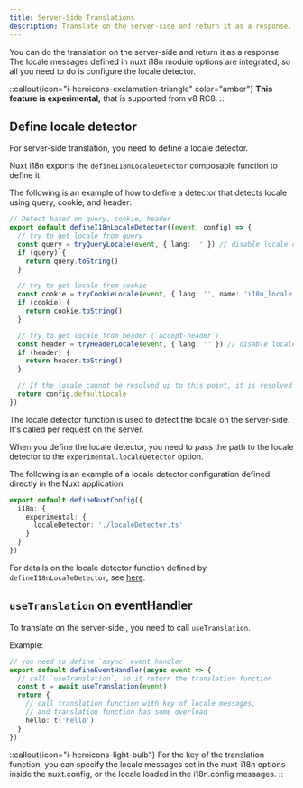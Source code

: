```yaml
---
title: Server-Side Translations
description: Translate on the server-side and return it as a response.
---
```


You can do the translation on the server-side and return it as a response. The locale messages defined in nuxt i18n module options are integrated, so all you need to do is configure the locale detector.

::callout{icon="i-heroicons-exclamation-triangle" color="amber"}
**This feature is experimental,** that is supported from v8 RC8.
::

## Define locale detector

For server-side translation, you need to define a locale detector.

Nuxt i18n exports the `defineI18nLocaleDetector` composable function to define it.

The following is an example of how to define a detector that detects locale using query, cookie, and header:

```ts [localeDetector.ts]
// Detect based on query, cookie, header
export default defineI18nLocaleDetector((event, config) => {
  // try to get locale from query
  const query = tryQueryLocale(event, { lang: '' }) // disable locale default value with `lang` option
  if (query) {
    return query.toString()
  }

  // try to get locale from cookie
  const cookie = tryCookieLocale(event, { lang: '', name: 'i18n_locale' }) // disable locale default value with `lang` option
  if (cookie) {
    return cookie.toString()
  }

  // try to get locale from header (`accept-header`)
  const header = tryHeaderLocale(event, { lang: '' }) // disable locale default value with `lang` option
  if (header) {
    return header.toString()
  }

  // If the locale cannot be resolved up to this point, it is resolved with the value `defaultLocale` of the locale config passed to the function
  return config.defaultLocale
})
```

The locale detector function is used to detect the locale on the server-side. It's called per request on the server.

When you define the locale detector, you need to pass the path to the locale detector to the `experimental.localeDetector` option.

The following is an example of a locale detector configuration defined directly in the Nuxt application:

```ts [nuxt.config.ts]
export default defineNuxtConfig({
  i18n: {
    experimental: {
      localeDetector: './localeDetector.ts'
    }
  }
})
```

For details on the locale detector function defined by `defineI18nLocaleDetector`, see [here](/docs/api#definei18nlocaledetector).

## `useTranslation` on eventHandler

To translate on the server-side , you need to call `useTranslation`.

Example:

```ts
// you need to define `async` event handler
export default defineEventHandler(async event => {
  // call `useTranslation`, so it return the translation function
  const t = await useTranslation(event)
  return {
    // call translation function with key of locale messages,
    // and translation function has some overload
    hello: t('hello')
  }
})
```

::callout{icon="i-heroicons-light-bulb"}
For the key of the translation function, you can specify the locale messages set in the nuxt-i18n options inside the nuxt.config, or the locale loaded in the i18n.config messages.
::
